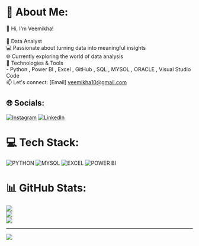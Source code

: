 # 💫 About Me:
👋 Hi, I'm Veemikha!<br><br>🚀 Data Analyst   <br>💻 Passionate about turning data into meaningful insights <br>🌐 Currently exploring the world of data analysis <br>🔧 Technologies & Tools<br> - Python , Power BI , Excel , GitHub , SQL , MYSOL , ORACLE , Visual Studio Code <br> 📫 Let's connect: [Email] veemikha10@gmail.com<br>


## 🌐 Socials:
[![Instagram](https://img.shields.io/badge/Instagram-%23E4405F.svg?logo=Instagram&logoColor=white)](https://www.instagram.com/__veemi__?igsh=OGQ5ZDc2ODk2ZA==) [![LinkedIn](https://img.shields.io/badge/LinkedIn-%230077B5.svg?logo=linkedin&logoColor=white)](https://linkedin.com/in/www.linkedin.com/in/veemikha-r) 

# 💻 Tech Stack:
![PYTHON](<img width="48" height="48" src="https://img.icons8.com/color/48/python--v1.png" alt="python--v1"/>) ![MYSQL](<img width="48" height="48" src="https://img.icons8.com/fluency/48/mysql-logo.png" alt="mysql-logo"/>) ![EXCEL](<img width="48" height="48" src="https://img.icons8.com/fluency/48/microsoft-excel-2019.png" alt="microsoft-excel-2019"/>) ![POWER BI](<img width="48" height="48" src="https://img.icons8.com/fluency/48/power-bi-2021.png" alt="power-bi-2021"/>)
# 📊 GitHub Stats:
![](https://github-readme-stats.vercel.app/api?username=veemikha&theme=dark&hide_border=false&include_all_commits=false&count_private=false)<br/>
![](https://github-readme-streak-stats.herokuapp.com/?user=veemikha&theme=dark&hide_border=false)<br/>
![](https://github-readme-stats.vercel.app/api/top-langs/?username=veemikha&theme=dark&hide_border=false&include_all_commits=false&count_private=false&layout=compact)

---
[![](https://visitcount.itsvg.in/api?id=veemikha&icon=4&color=0)](https://visitcount.itsvg.in)

<!-- Proudly created with GPRM ( https://gprm.itsvg.in ) -->
